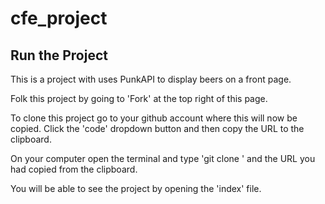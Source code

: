 # cfe_project

## Run the Project

This is a project with uses PunkAPI to display beers on a front page.

Folk this project by going to 'Fork' at the top right of this page.

To clone this project go to your github account where this will now be copied. Click the 'code' dropdown button and then copy the URL to the clipboard. 

On your computer open the terminal and type 'git clone ' and the URL you had copied from the clipboard.

You will be able to see the project by opening the 'index' file.